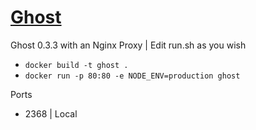 # [Ghost](https://en.ghost.org/)

Ghost 0.3.3 with an Nginx Proxy | Edit run.sh as you wish

* `docker build -t ghost .`
* `docker run -p 80:80 -e NODE_ENV=production ghost`

Ports

* 2368 | Local

